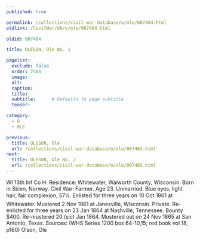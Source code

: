 ```yaml
---
published: true

permalink: /collections/civil-war-database/o/ole/007464.html
oldlink: /CivilWar/db/o/ole/007464.html

oldid: 007464

title: OLESON, Ole No. 1

pagelist:
  exclude: false
  order: 7464
  image: 
  alt:
  caption:
  title:
  subtitle:      # Defaults to page subtitle
  teaser:

category: 
  - O 
  - OLE

previous:
  title: OLESON, Ole
  url: /collections/civil-war-database/o/ole/007463.html  
next:
  title: OLESON, Ole No. 2
  url: /collections/civil-war-database/o/ole/007465.html   
---
```

WI 13th Inf Co H. Residence: Whitewater, Walworth County, Wisconsin. Born in Skien, Norway. Civil War: Farmer. Age 23. Unmarried. Blue eyes, light hair, fair complexion, 5&#146;7&frac12;&#148;. Enlisted for three years on 10 Oct 1861 at Whitewater. Mustered 2 Nov 1861 at Janesville, Wisconsin. Private. Re-enlisted for three years on 23 Jan 1864 at Nashville, Tennessee. Bounty $400. Re-mustered 20 (sic) Jan 1864. Mustered out on 24 Nov 1865 at San Antonio, Texas. Sources: (WHS Series 1200 box 64-10,15; red book vol 18, p160) &#147;Olson, Ole&#148;